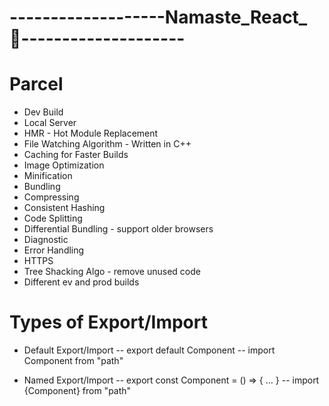 # -------------------Namaste_React_🚀--------------------

# Parcel
- Dev Build
- Local Server
- HMR - Hot Module Replacement
- File Watching Algorithm - Written in C++
- Caching for Faster Builds
- Image Optimization
- Minification 
- Bundling
- Compressing
- Consistent Hashing
- Code Splitting
- Differential Bundling - support older browsers
- Diagnostic
- Error Handling
- HTTPS
- Tree Shacking Algo - remove unused code 
- Different ev and prod builds


# Types of Export/Import

- Default Export/Import
    -- export default Component
    -- import Component from "path"

- Named Export/Import
    -- export const Component = () => {
        ...
    }
    -- import {Component} from "path"
